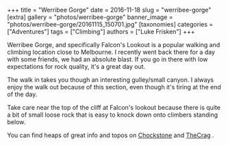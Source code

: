 +++
title = "Werribee Gorge"
date = 2016-11-18
slug = "werribee-gorge"
[extra]
gallery = "photos/werribee-gorge"
banner_image = "photos/werribee-gorge/20161115_150701.jpg"
[taxonomies]
categories = ["Adventures"]
tags = ["Climbing"]
authors = ["Luke Frisken"]
+++

Werribee Gorge, and specifically Falcon's Lookout is a popular walking
and climbing location close to Melbourne. I recently went back there for
a day with some friends, we had an absolute blast. If you go in there
with low expectations for rock quality, it's a great day out.

The walk in takes you though an interesting gulley/small canyon. I
always enjoy the walk out because of this section, even though it's
tiring at the end of the day.

Take care near the top of the cliff at Falcon's lookout because there is
quite a bit of small loose rock that is easy to knock down onto climbers
standing below.

You can find heaps of great info and topos on
[Chockstone](http://www.chockstone.org/werribee-gorge/werribee.htm) and
[TheCrag](https://www.thecrag.com/climbing/australia/werribee-gorge) .
